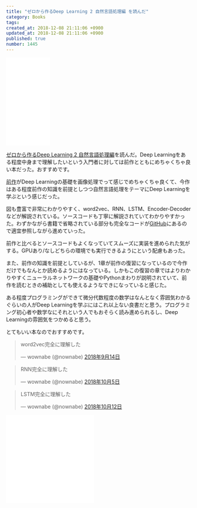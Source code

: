 ```yaml
---
title: "ゼロから作るDeep Learning 2 自然言語処理編 を読んだ"
category: Books
tags: 
created_at: 2018-12-08 21:11:06 +0900
updated_at: 2018-12-08 21:11:06 +0900
published: true
number: 1445
---
```


<iframe style="width:120px;height:240px;" marginwidth="0" marginheight="0" scrolling="no" frameborder="0" src="//rcm-fe.amazon-adsystem.com/e/cm?lt1=_blank&bc1=000000&IS2=1&bg1=FFFFFF&fc1=000000&lc1=0000FF&t=nownabe0c-22&language=ja_JP&o=9&p=8&l=as4&m=amazon&f=ifr&ref=as_ss_li_til&asins=4873118360&linkId=3c685dcecf2835fa0f9a64b5c2911ec5"></iframe>

[ゼロから作るDeep Learning 2 自然言語処理編](https://amzn.to/2RL2VMS)を読んだ。Deep Learningをある程度中身まで理解したいという入門者に対しては前作とともにめちゃくちゃ良い本だった。おすすめです。

[前作](https://amzn.to/2L5MO9P)がDeep Learningの基礎を画像処理でって感じでめちゃくちゃ良くて、今作はある程度前作の知識を前提としつつ自然言語処理をテーマにDeep Learningを学ぶという感じだった。

図も豊富で非常にわかりやすく、word2vec、RNN、LSTM、Encoder-Decoderなどが解説されている。ソースコードも丁寧に解説されていてわかりやすかった。わずかながら書籍で省略されている部分も完全なコードが[GitHub](https://github.com/oreilly-japan/deep-learning-from-scratch-2)にあるので適宜参照しながら進めていった。

前作と比べるとソースコードもよくなっていてスムーズに実装を進められた気がする。GPUあり/なしどちらの環境でも実行できるようにという配慮もあった。

また、前作の知識を前提としているが、1章が前作の復習になっているので今作だけでもなんとか読めるようにはなっている。しかもこの復習の章ではよりわかりやすくニューラルネットワークの基礎やPythonまわりが説明されていて、前作を読むときの補助としても使えるようなできになっていると感じた。

ある程度プログラミングができて微分代数程度の数学はなんとなく雰囲気わかるぐらいの人がDeep Learningを学ぶにはこれ以上ない良書だと思う。プログラミング初心者や数学なにそれという人でもおそらく読み進められるし、Deep Learningの雰囲気をつかめると思う。

とてもいい本なのでおすすめです。

<blockquote class="twitter-tweet" data-lang="ja"><p lang="ja" dir="ltr">word2vec完全に理解した</p>&mdash; wownabe (@nownabe) <a href="https://twitter.com/nownabe/status/1040503076694634496?ref_src=twsrc%5Etfw">2018年9月14日</a></blockquote>
<script async src="https://platform.twitter.com/widgets.js" charset="utf-8"></script>
<blockquote class="twitter-tweet" data-lang="ja"><p lang="ja" dir="ltr">RNN完全に理解した</p>&mdash; wownabe (@nownabe) <a href="https://twitter.com/nownabe/status/1048179294319476736?ref_src=twsrc%5Etfw">2018年10月5日</a></blockquote>
<script async src="https://platform.twitter.com/widgets.js" charset="utf-8"></script>
<blockquote class="twitter-tweet" data-lang="ja"><p lang="ja" dir="ltr">LSTM完全に理解した</p>&mdash; wownabe (@nownabe) <a href="https://twitter.com/nownabe/status/1050723592785211397?ref_src=twsrc%5Etfw">2018年10月12日</a></blockquote>
<script async src="https://platform.twitter.com/widgets.js" charset="utf-8"></script>




<iframe style="width:120px;height:240px;" marginwidth="0" marginheight="0" scrolling="no" frameborder="0" src="//rcm-fe.amazon-adsystem.com/e/cm?lt1=_blank&bc1=000000&IS2=1&bg1=FFFFFF&fc1=000000&lc1=0000FF&t=nownabe0c-22&language=ja_JP&o=9&p=8&l=as4&m=amazon&f=ifr&ref=as_ss_li_til&asins=4873118360&linkId=3c685dcecf2835fa0f9a64b5c2911ec5"></iframe><iframe style="width:120px;height:240px;" marginwidth="0" marginheight="0" scrolling="no" frameborder="0" src="//rcm-fe.amazon-adsystem.com/e/cm?lt1=_blank&bc1=000000&IS2=1&bg1=FFFFFF&fc1=000000&lc1=0000FF&t=nownabe0c-22&language=ja_JP&o=9&p=8&l=as4&m=amazon&f=ifr&ref=as_ss_li_til&asins=4873117585&linkId=ec7044426348f7540f9fc4d86a33b39e"></iframe>
